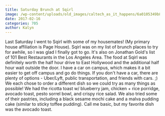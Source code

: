 ```yaml
---
title: Saturday Brunch at Sqirl
image: /wp-content/uploads/old_images/caltech_as_it_happens/6a0105349b8251970b01b7c8d3811a970b.jpg
date: 2017-02-16
categories: 705
author: Kalyn
---
```


Last Saturday I went to Sqirl with some of my housemates! (My primary house affiliation is Page House). Sqirl was on my list of brunch places to try for awhile, so I was glad I finally got to go. It's also on Jonathan Gold's list of 101 Best Restaurants in the Los Angeles Area. The food at Sqirl was definitely worth the half hour drive to East Hollywood and the additional half hour wait outside the door. I have a car on campus, which makes it a bit easier to get off campus and go do things. If you don't have a car, there are plenty of options - Uber/Lyft, public transportation, and friends with cars. ;)
We each chose to order a different dish so we could try as many things as possible! We had the ricotta toast w/ blueberry jam, chicken + rice porridge, avocado toast, pesto sorrel bowl, and crispy rice salad. We also tried some of their pastries, including a black sesame mochi cake and a malva pudding cake (similar to sticky toffee pudding). Call me basic, but my favorite dish was the avocado toast.

